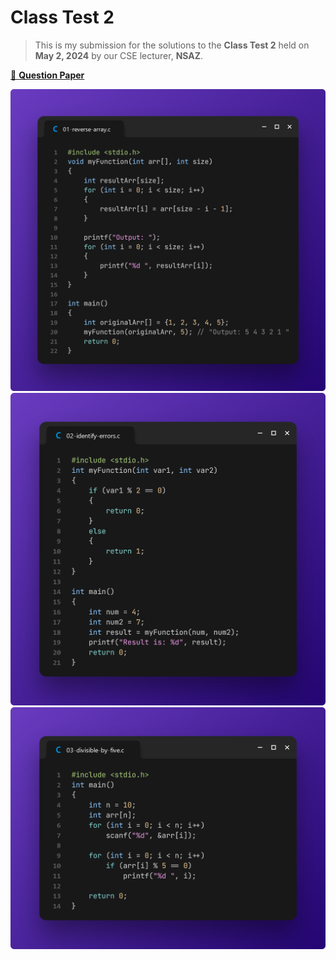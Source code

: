 # Class Test 2

> This is my submission for the solutions to the **Class Test 2** held on **May 2, 2024** by our CSE lecturer, **NSAZ**.

[📄 **Question Paper**](./tasks.jpg)

![Task 1](./preview-01.png)
![Task 2](./preview-02.png)
![Task 3](./preview-03.png)
